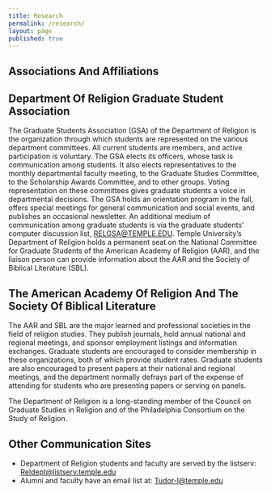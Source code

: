 ```yaml
---
title: Research
permalink: /research/
layout: page
published: true
---
```



## Associations And Affiliations

## Department Of Religion Graduate Student Association

The Graduate Students Association (GSA) of the Department of Religion is the organization through which students are represented on the various department committees. All current students are members, and active participation is voluntary. The GSA elects its officers, whose task is communication among students. It also elects representatives to the monthly departmental faculty meeting, to the Graduate Studies Committee, to the Scholarship Awards Committee, and to other groups. Voting representation on these committees gives graduate students a voice in departmental decisions. The GSA holds an orientation program in the fall, offers special meetings for general communication and social events, and publishes an occasional newsletter. An additional medium of communication among graduate students is via the graduate students’ computer discussion list, RELGSA@TEMPLE.EDU. Temple University’s Department of Religion holds a permanent seat on the National Committee for Graduate Students of the American Academy of Religion (AAR), and the liaison person can provide information about the AAR and the Society of Biblical Literature (SBL).

## The American Academy Of Religion And The Society Of Biblical Literature

The AAR and SBL are the major learned and professional societies in the field of religion studies. They publish journals, hold annual national and regional meetings, and sponsor employment listings and information exchanges. Graduate students are encouraged to consider membership in these organizations, both of which provide student rates. Graduate students are also encouraged to present papers at their national and regional meetings, and the department normally defrays part of the expense of attending for students who are presenting papers or serving on panels.

The Department of Religion is a long-standing member of the Council on Graduate Studies in Religion and of the Philadelphia Consortium on the Study of Religion.

## Other Communication Sites

- Department of Religion students and faculty are served by the listserv: [Reldept@listserv.temple.edu](mailto:Reldept@listserv.temple.edu)
- Alumni and faculty have an email list at: [Tudor-l@temple.edu](mailto:Tudor-l@temple.edu)
